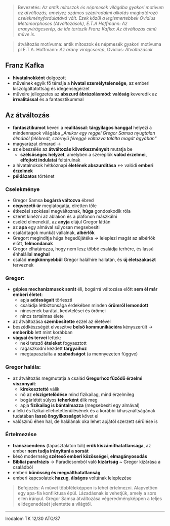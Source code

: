 > Bevezetés:
> *Az antik mítoszok és népmesék világába gyakori motívum az átváltozás, amelyez számos szépirodalmi alkotás meghatározó cselekményfordulatává vált. Ezek közül a legismertebbek Ovidius Metamorphoses (Átváltozások), E.T.A Hoffmann: Az aranyvirágcserép, de ide tartozik Franz Kafka: Az átváltozás című műve is.*

> átváltozás motívuma: antik mítoszok és népmesék gyakori motívuma
> pl E.T.A. Hoffmann: *Az arany virágcserép*, Ovidius: *Átváltozások*
## Franz Kafka
- **hivatalnokként** dolgozott
- műveinek egyik fő témája a **hivatal személytelensége**, az emberi kiszolgáltatottság és idegenségérzet
- műveire jellegzetes az **abszurd ábrázolásmód**: **valóság** keveredik az **irrealitással** és a fantasztikummal
## Az átváltozás
- **fantasztikumot** keveri a **realitással**: **tárgyilagos hanggal** helyezi a mindennapok világába 
	*„Amikor egy reggel Gregor Samsa nyugtalan álmából felébredt, szörnyű féreggé változva találta magát ágyában"*
- magyarázat elmarad -> 
- az elbeszélés az **átváltozás következményeit** mutatja be
	- **szélsőséges helyzet**, amelyben a szereplők **valód érzelmei, elfojtott indulatai** feltárulnak
- a hivatalnokok hétköznapi **életének abszurditása** <-> valódi **emberi érzelmek**
- **példázatos** történet
### Cselekménye
- Gregor Samsa **bogárrá változva** ébred
- **cégvezető úr** meglátogatja, elretten tőle
- étkezési szokásai megváltoznak, **húga** gondoskodik róla
- szeret kinézni az ablakon és a plafonon mászkálni
- cseléd elmenekül, az **anyja** elájul Gregor láttán
- az **apa** egy almával súlyosan megsebesíti
- családtagok munkát vállalnak, **albérlők**
- Gregort megindítja húga hegedűjátéka -> leleplezi magát az albérlők előtt, **felmondanak**
- Gregor elhatározza, hogy nem lesz többé családja terhére, és lassú éhhalállal **meghal**
- család **megkönnyebbül** Gregor halálhíre hallatán, és **új életszakaszt** terveznek
### Gregor:
- **gépies mechanizmusok sorát** éli, bogárrá változása előtt **sem él már emberi életet**:
	- apja **adósságait** törleszti
	- családja létbiztonsága érdekében minden **örömről lemondott**
	- nincsenek barátai, kedvtelései és örömei
	- nincs tartalmas élete
- az átváltozása **szembesítette** ezzel az életével
- beszédkészségét elveszítve **belső kommunikációra** kényszerült -> **emberibb** lett mint korábban
- **vágyai és tervei** lettek:
	- neki tetsző **ételeket** fogyasztott
	- ragaszkodni kezdett **tárgyaihoz**
	- megtapasztalta a **szabadságot** (a mennyezeten függve)
### Gregor halála:
- az átváltozás megmutatja a család **Gregorhoz fűződő érzelmi viszonyait**:
	- **kirekesztetté** válik
	- nő az **elszigetelődése** mind fizikailag, mind érzelmileg
	- bogárlétét súlyos **teherként** élik meg
	- apja **fizikailag is bántalmazza** (megsebesíti egy almával)
- a lelki és fizikai ellehetetlenülésének és a korábbi kihasználtságának tudatában **lassú öngyilkosságot** követ el
- valószínű éhen hal, de halálának oka lehet apjától szerzett sérülése is
### Értelmezése
- **transzcendens** (tapasztalaton túli) **erők kiszámíthatatlansága**, az ember **nem tudja irányítani a sorsát**
- késő modernség **széteső emberi közösségei**, **elmagányosodás**
- **Bibliai parafrázis** -> Paradicsomból való **kizártság** ~ Gregor kizárása a családból
- emberi **bűnösség és megválthatatlanság**
- emberi kapcsolatok **hazug**, **álságos** voltának leleplezése
>Befejezés:
>A művet többféleképpen is lehet értelmezni. Alapvetően egy apa-fia konfliktusa épül. Lázadásnak is vehetjük, amely a sors ellen irányul. Gregor Samsa átváltozása végeredményképpen a teljes elidegenedését jelentette a világtól.
---
Irodalom TK 12/30
ATO/37